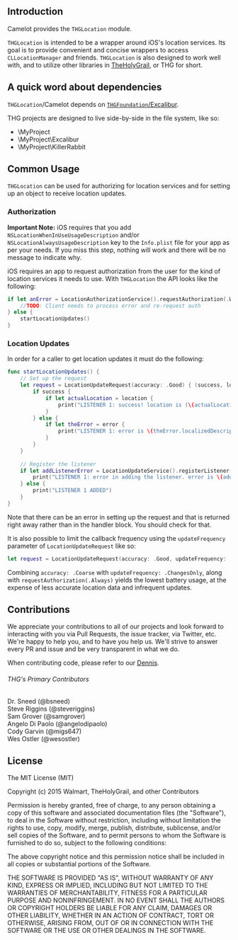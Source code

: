 ## Introduction

Camelot provides the `THGLocation` module.

`THGLocation` is intended to be a wrapper around iOS's location services. Its goal is to provide convenient and concise wrappers to access `CLLocationManager` and friends. `THGLocation` is also designed to work well with, and to utilize other libraries in [TheHolyGrail](https://github.com/TheHolyGrail), or THG for short.

## A quick word about dependencies

`THGLocation`/Camelot depends on [`THGFoundation`/Excalibur](https://github.com/TheHolyGrail/Excalibur).

THG projects are designed to live side-by-side in the file system, like so:

* \MyProject
* \MyProject\Excalibur
* \MyProject\KillerRabbit

## Common Usage

`THGLocation` can be used for authorizing for location services and for setting up an object to receive location updates.

### Authorization

**Important Note:** iOS requires that you add `NSLocationWhenInUseUsageDescription` and/or `NSLocationAlwaysUsageDescription` key to the `Info.plist` file for your app as per your needs. If you miss this step, nothing will work and there will be no message to indicate why.

iOS requires an app to request authorization from the user for the kind of location services it needs to use. With `THGLocation` the API looks like the following:

```Swift
if let anError = LocationAuthorizationService().requestAuthorization(.WhenInUse) {
    //TODO: Client needs to process error and re-request auth
} else {
    startLocationUpdates()
}
```

### Location Updates

In order for a caller to get location updates it must do the following:

```Swift
func startLocationUpdates() {
    // Set up the request
    let request = LocationUpdateRequest(accuracy: .Good) { (success, location, error) -> Void in
        if success {
            if let actualLocation = location {
                print("LISTENER 1: success! location is (\(actualLocation.coordinate.latitude), \(actualLocation.coordinate.longitude))")
            }
        } else {
            if let theError = error {
                print("LISTENER 1: error is \(theError.localizedDescription)")
            }
        }
    }
    
    // Register the listener
    if let addListenerError = LocationUpdateService().registerListener(self, request: request) {
        print("LISTENER 1: error in adding the listener. error is \(addListenerError.localizedDescription)")
    } else {
        print("LISTENER 1 ADDED")
    }
}
```

Note that there can be an error in setting up the request and that is returned right away rather than in the handler block. You should check for that.

It is also possible to limit the callback frequency using the `updateFrequency` parameter of `LocationUpdateRequest` like so:

```Swift
let request = LocationUpdateRequest(accuracy: .Good, updateFrequency: .ChangesOnly, ...)
```

Combining `accuracy: .Coarse` with `updateFrequency: .ChangesOnly`, along with `requestAuthorization(.Always)` yields the lowest battery usage, at the expense of less accurate location data and infrequent updates.

## Contributions

We appreciate your contributions to all of our projects and look forward to interacting with you via Pull Requests, the issue tracker, via Twitter, etc.  We're happy to help you, and to have you help us.  We'll strive to answer every PR and issue and be very transparent in what we do.

When contributing code, please refer to our [Dennis](https://github.com/TheHolyGrail/Dennis).

###### THG's Primary Contributors

Dr. Sneed (@bsneed)<br>
Steve Riggins (@steveriggins)<br>
Sam Grover (@samgrover)<br>
Angelo Di Paolo (@angelodipaolo)<br>
Cody Garvin (@migs647)<br>
Wes Ostler (@wesostler)<br>

## License

The MIT License (MIT)

Copyright (c) 2015 Walmart, TheHolyGrail, and other Contributors

Permission is hereby granted, free of charge, to any person obtaining a copy
of this software and associated documentation files (the "Software"), to deal
in the Software without restriction, including without limitation the rights
to use, copy, modify, merge, publish, distribute, sublicense, and/or sell
copies of the Software, and to permit persons to whom the Software is
furnished to do so, subject to the following conditions:

The above copyright notice and this permission notice shall be included in all
copies or substantial portions of the Software.

THE SOFTWARE IS PROVIDED "AS IS", WITHOUT WARRANTY OF ANY KIND, EXPRESS OR
IMPLIED, INCLUDING BUT NOT LIMITED TO THE WARRANTIES OF MERCHANTABILITY,
FITNESS FOR A PARTICULAR PURPOSE AND NONINFRINGEMENT. IN NO EVENT SHALL THE
AUTHORS OR COPYRIGHT HOLDERS BE LIABLE FOR ANY CLAIM, DAMAGES OR OTHER
LIABILITY, WHETHER IN AN ACTION OF CONTRACT, TORT OR OTHERWISE, ARISING FROM,
OUT OF OR IN CONNECTION WITH THE SOFTWARE OR THE USE OR OTHER DEALINGS IN THE
SOFTWARE.

